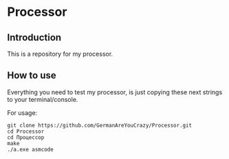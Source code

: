 # Processor

## Introduction

This is a repository for my processor. 

## How to use

Everything you need to test my processor, is just copying these next strings to your terminal/console.

For usage:

```
git clone https://github.com/GermanAreYouCrazy/Processor.git
cd Processor
cd Процессор
make
./a.exe asmcode
```


